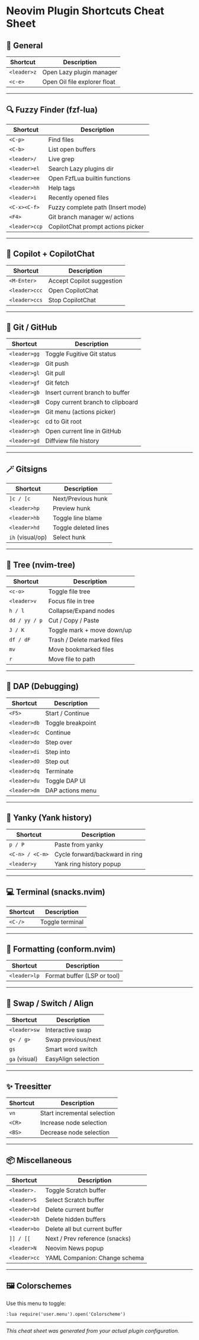 # Neovim Plugin Shortcuts Cheat Sheet

## 🧠 General

| Shortcut           | Description                  |
|--------------------|------------------------------|
| `<leader>z`        | Open Lazy plugin manager     |
| `<c-e>`            | Open Oil file explorer float |

---

## 🔍 Fuzzy Finder (fzf-lua)

| Shortcut           | Description                          |
|--------------------|--------------------------------------|
| `<C-p>`            | Find files                           |
| `<C-b>`            | List open buffers                    |
| `<leader>/`        | Live grep                            |
| `<leader>el`       | Search Lazy plugins dir              |
| `<leader>ee`       | Open FzfLua builtin functions        |
| `<leader>hh`       | Help tags                            |
| `<leader>i`        | Recently opened files                |
| `<C-x><C-f>`       | Fuzzy complete path (Insert mode)    |
| `<F4>`             | Git branch manager w/ actions        |
| `<leader>ccp`      | CopilotChat prompt actions picker    |

---

## 🧠 Copilot + CopilotChat

| Shortcut           | Description                  |
|--------------------|------------------------------|
| `<M-Enter>`        | Accept Copilot suggestion     |
| `<leader>ccc`      | Open CopilotChat              |
| `<leader>ccs`      | Stop CopilotChat              |

---

## 🧾 Git / GitHub

| Shortcut           | Description                            |
|--------------------|----------------------------------------|
| `<leader>gg`       | Toggle Fugitive Git status             |
| `<leader>gp`       | Git push                               |
| `<leader>gl`       | Git pull                               |
| `<leader>gf`       | Git fetch                              |
| `<leader>gb`       | Insert current branch to buffer        |
| `<leader>gB`       | Copy current branch to clipboard       |
| `<leader>gm`       | Git menu (actions picker)              |
| `<leader>gc`       | cd to Git root                         |
| `<leader>gh`       | Open current line in GitHub            |
| `<leader>gd`       | Diffview file history                  |

---

## 🪄 Gitsigns

| Shortcut           | Description                        |
|--------------------|------------------------------------|
| `]c / [c`          | Next/Previous hunk                 |
| `<leader>hp`       | Preview hunk                       |
| `<leader>hb`       | Toggle line blame                  |
| `<leader>hd`       | Toggle deleted lines               |
| `ih` (visual/op)   | Select hunk                        |

---

## 📁 Tree (nvim-tree)

| Shortcut           | Description                          |
|--------------------|--------------------------------------|
| `<c-o>`            | Toggle file tree                     |
| `<leader>v`        | Focus file in tree                   |
| `h / l`            | Collapse/Expand nodes                |
| `dd / yy / p`      | Cut / Copy / Paste                   |
| `J / K`            | Toggle mark + move down/up          |
| `df / dF`          | Trash / Delete marked files         |
| `mv`               | Move bookmarked files               |
| `r`                | Move file to path                    |

---

## 🐍 DAP (Debugging)

| Shortcut           | Description                    |
|--------------------|--------------------------------|
| `<F5>`             | Start / Continue               |
| `<leader>db`       | Toggle breakpoint              |
| `<leader>dc`       | Continue                       |
| `<leader>do`       | Step over                      |
| `<leader>di`       | Step into                      |
| `<leader>dO`       | Step out                       |
| `<leader>dq`       | Terminate                      |
| `<leader>du`       | Toggle DAP UI                  |
| `<leader>dm`       | DAP actions menu               |

---

## 🌈 Yanky (Yank history)

| Shortcut           | Description                        |
|--------------------|------------------------------------|
| `p / P`            | Paste from yanky                   |
| `<C-n> / <C-m>`    | Cycle forward/backward in ring     |
| `<leader>y`        | Yank ring history popup            |

---

## 💻 Terminal (snacks.nvim)

| Shortcut           | Description                        |
|--------------------|------------------------------------|
| `<C-/>`            | Toggle terminal                    |

---

## 🧼 Formatting (conform.nvim)

| Shortcut           | Description                  |
|--------------------|------------------------------|
| `<leader>lp`       | Format buffer (LSP or tool)  |

---

## 🔄 Swap / Switch / Align

| Shortcut           | Description                        |
|--------------------|------------------------------------|
| `<leader>sw`       | Interactive swap                   |
| `g< / g>`          | Swap previous/next                 |
| `gs`               | Smart word switch                  |
| `ga` (visual)      | EasyAlign selection                |

---

## ✨ Treesitter

| Shortcut           | Description                     |
|--------------------|---------------------------------|
| `vn`               | Start incremental selection     |
| `<CR>`             | Increase node selection         |
| `<BS>`             | Decrease node selection         |

---

## 📦 Miscellaneous

| Shortcut           | Description                      |
|--------------------|----------------------------------|
| `<leader>.`        | Toggle Scratch buffer            |
| `<leader>S`        | Select Scratch buffer            |
| `<leader>bd`       | Delete current buffer            |
| `<leader>bh`       | Delete hidden buffers            |
| `<leader>bo`       | Delete all but current buffer    |
| `]] / [[`          | Next / Prev reference (snacks)   |
| `<leader>N`        | Neovim News popup                |
| `<leader>cc`       | YAML Companion: Change schema    |

---

## 🖼️ Colorschemes

Use this menu to toggle:

```vim
:lua require('user.menu').open('Colorscheme')
```

---

_This cheat sheet was generated from your actual plugin configuration._
